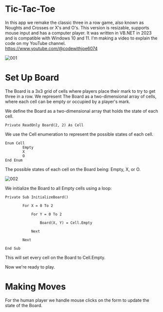 # Tic-Tac-Toe
In this app we remake the classic three in a row game, also known as
Noughts and Crosses or X's and O's. This version is resizable, supports
mouse input and has a computer player. It was written in VB.NET in 2023 and
is compatible with Windows 10 and 11.
I'm making a video to explain the code on my YouTube channel.
https://www.youtube.com/@codewithjoe6074

![001](https://github.com/JoeLumbley/Tic-Tac-Toe/assets/77564255/2d3e72ac-cee3-4715-857a-6fe81cdc20f6)


# Set Up Board

The Board is a 3x3 grid of cells where players place their mark to try to get three in a row. We represent The Board as a two-dimensional array of cells, where each cell can be empty or occupied by a player's mark.

We define the Board as a two-dimensional array that holds the state of each cell.

```
Private ReadOnly Board(2, 2) As Cell
```

We use the Cell enumeration to represent the possible states of each cell.

```
Enum Cell
        Empty
        X
        O
End Enum
```

The possible states of each cell on the Board being: Empty, X, or O.


![002](https://github.com/JoeLumbley/Tic-Tac-Toe/assets/77564255/4dea998f-d56c-427f-8d2f-abc3718af36d)

We initialize the Board to all Empty cells using a loop:

```
Private Sub InitializeBoard()

        For X = 0 To 2

            For Y = 0 To 2

                Board(X, Y) = Cell.Empty

            Next

        Next

End Sub
```

This will set every cell on the Board to Cell.Empty.

Now we're ready to play.

# Making Moves

For the human player we handle mouse clicks on the form to update the state of the Board.









